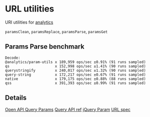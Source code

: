 # URL utilities

URI utilities for [analytics](https://www.npmjs.com/package/analytics)

`paramsClean`, `paramsReplace`, `paramsParse`, `paramsGet`

## Params Parse benchmark

```
Decode:
@analytics/param-utils x 189,959 ops/sec ±0.91% (91 runs sampled)
qs                     x 152,998 ops/sec ±1.41% (90 runs sampled)
querystringify         x 240,017 ops/sec ±1.32% (90 runs sampled)
query-string           x 172,217 ops/sec ±0.67% (91 runs sampled)
native                 x 179,175 ops/sec ±0.88% (88 runs sampled)
qss                    x 391,393 ops/sec ±0.99% (91 runs sampled)
```

## Details

[Open API Query Params](https://github.com/OAI/OpenAPI-Specification/issues/1706)
[Query API ref](https://docs.directus.io/api/reference.html#filtering)
[jQuery Param](https://api.jquery.com/jquery.param/)
[URL spec](https://url.spec.whatwg.org/#url-query-string)
[](https://www.moesif.com/blog/technical/api-design/REST-API-Design-Best-Practices-for-Parameters-and-Query-String-Usage/#)
